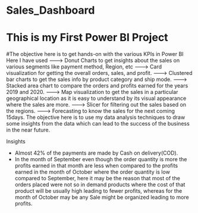 # Sales_Dashboard
# This is my First Power BI Project
#The objective here is to get hands-on with the various KPIs in Power BI
Here I have used
--->  Donut Charts to get insights about the sales on various segments like payment method, Region, etc
--->  Card visualization for getting the overall orders, sales, and profit.
--->  Clustered bar charts to get the sales info by product category and ship mode.
--->  Stacked area chart to compare the orders and profits earned for the years 2019 and 2020.
--->  Map visualization to get the sales in a particular geographical location as it is easy to understand by its visual appearance where the sales are more.
--->  Slicer for filtering out the sales based on the regions.
--->  Forecasting to know the sales for the next coming 15days.
The objective here is to use my data analysis techniques to draw some insights from the data which can lead to the success of the business in the near future.

Insights 
* Almost 42% of the payments are made by Cash on delivery(COD).
* In the month of September even though the order quantity is more the profits earned in that month are less when compared to the profits earned in the month of October where the order quantity is low compared to September,
  here it may be the reason that most of the orders placed were not so in demand products where the cost of that product will be usually high leading to fewer profits, whereas for the month of October may be any Sale might be organized leading to more profits. 

